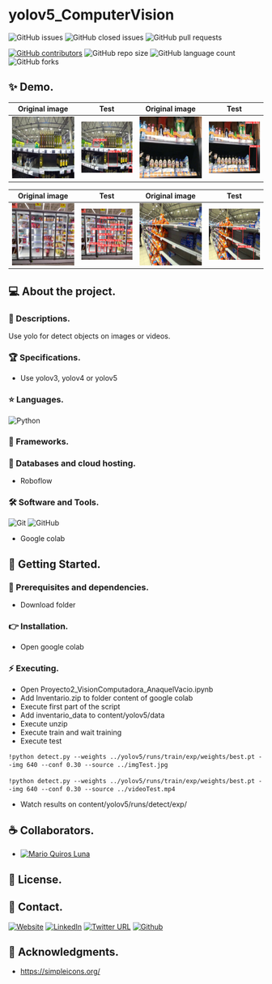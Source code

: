 # yolov5_ComputerVision

![GitHub issues](https://img.shields.io/github/issues/MarioQuirosLuna/yolov5_ComputerVision)
![GitHub closed issues](https://img.shields.io/github/issues-closed/MarioQuirosLuna/yolov5_ComputerVision)
![GitHub pull requests](https://img.shields.io/github/issues-pr/MarioQuirosLuna/yolov5_ComputerVision)

[![GitHub contributors](https://img.shields.io/github/contributors/MarioQuirosLuna/yolov5_ComputerVision.svg?color=blue)](https://github.com/MarioQuirosLuna/yolov5_ComputerVision/network)
![GitHub repo size](https://img.shields.io/github/repo-size/MarioQuirosLuna/yolov5_ComputerVision)
![GitHub language count](https://img.shields.io/github/languages/count/MarioQuirosLuna/yolov5_ComputerVision)
![GitHub forks](https://img.shields.io/github/forks/MarioQuirosLuna/yolov5_ComputerVision)

## ✨ Demo.

| Original image | Test | Original image | Test |
|--|--|--|--|
|![Img](https://raw.githubusercontent.com/MarioQuirosLuna/yolov5_ComputerVision/master/Imgs/img1.jpg)|![Img](https://raw.githubusercontent.com/MarioQuirosLuna/yolov5_ComputerVision/master/Results/test1.jpg)|![Img](https://raw.githubusercontent.com/MarioQuirosLuna/yolov5_ComputerVision/master/Imgs/img2.jpg)|![Img](https://raw.githubusercontent.com/MarioQuirosLuna/yolov5_ComputerVision/master/Results/test2.jpg)|

| Original image | Test | Original image | Test |
|--|--|--|--|
|![Img](https://raw.githubusercontent.com/MarioQuirosLuna/yolov5_ComputerVision/master/Imgs/img4.jpg)|![Img](https://raw.githubusercontent.com/MarioQuirosLuna/yolov5_ComputerVision/master/Results/test4.jpg)|![Img](https://raw.githubusercontent.com/MarioQuirosLuna/yolov5_ComputerVision/master/Imgs/img5.jpg)|![Img](https://raw.githubusercontent.com/MarioQuirosLuna/yolov5_ComputerVision/master/Results/test5.jpg)|

## 💻 About the project.

   ### 📜 Descriptions.

   Use yolo for detect objects on images or videos.
   
   ### 🏆 Specifications.
   
   - Use yolov3, yolov4 or yolov5

   ### ⭐ Languages.
   
  ![Python](https://custom-icon-badges.herokuapp.com/badge/-Python-%233776AB?style=flat&logo=Python&logoColor=white&labelColor=111)

   ### 🎨 Frameworks.
   
   ### 💾 Databases and cloud hosting.

  - Roboflow
  
   ### 🛠️ Software and Tools.
   
  ![Git](https://custom-icon-badges.herokuapp.com/badge/-Git-%23F05032?style=flat&logo=git&logoColor=white&labelColor=111)
  ![GitHub](https://custom-icon-badges.herokuapp.com/badge/-GitHub-%23181717?style=flat&logo=github&logoColor=white&labelColor=111)

  - Google colab

## 🚀 Getting Started.

   ### 📌 Prerequisites and dependencies.
   
   - Download folder

   ### 👉 Installation.
   
   - Open google colab

   ### ⚡ Executing.
   
   - Open Proyecto2_VisionComputadora_AnaquelVacio.ipynb
   - Add Inventario.zip to folder content of google colab
   - Execute first part of the script
   - Add inventario_data to content/yolov5/data
   - Execute unzip
   - Execute train and wait training
   - Execute test
     
    !python detect.py --weights ../yolov5/runs/train/exp/weights/best.pt --img 640 --conf 0.30 --source ../imgTest.jpg

    !python detect.py --weights ../yolov5/runs/train/exp/weights/best.pt --img 640 --conf 0.30 --source ../videoTest.mp4

   - Watch results on content/yolov5/runs/detect/exp/
     

## ☕ Collaborators.

* [![Mario Quiros Luna](https://custom-icon-badges.herokuapp.com/badge/-Mario%20Quirós%20Luna-%23181717?style=flat&logo=github&logoColor=white&labelColor=111)](https://github.com/MarioQuirosLuna)

## 📝 License.

## 💬 Contact.

[![Website](https://img.shields.io/website?label=Portfolio&up_color=%231E0A46&up_message=Mario%20Quiros%20Luna%20Dev&url=https%3A%2F%2Fmarioql-dev.vercel.app%2F)](https://marioql-dev.vercel.app/)
[![LinkedIn](https://custom-icon-badges.herokuapp.com/badge/-LinkedIn%20Mario%20Quirós%20Luna-%230A66C2?style=flat&logo=LinkedIn&logoColor=white&labelColor=111)](https://www.linkedin.com/in/mario-quir%C3%B3s-luna-dev-b99050206/)
[![Twitter URL](https://img.shields.io/twitter/url?label=Twitter%20%40MarioQuirosL&style=social&url=https%3A%2F%2Ftwitter.com%2FMarioQuirosL)](https://twitter.com/MarioQuirosL)
[![Github](https://img.shields.io/github/followers/MarioQuirosLuna?label=Github&style=social)](https://github.com/MarioQuirosLuna)

## 💜 Acknowledgments.
   - https://simpleicons.org/
